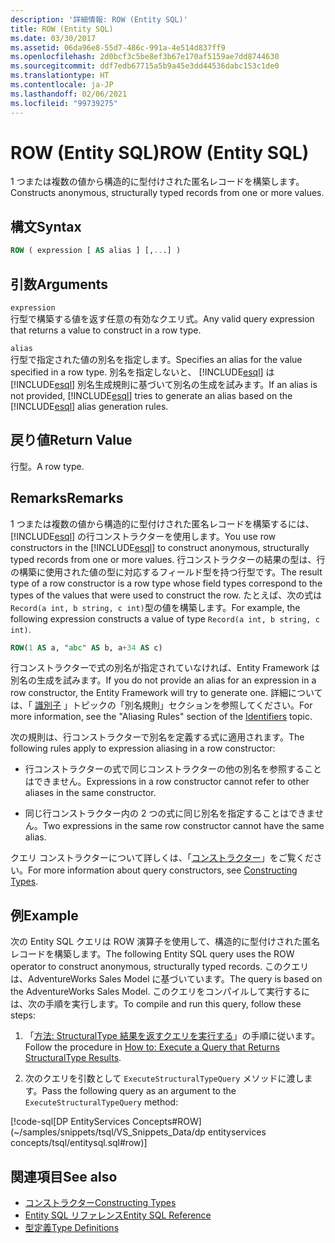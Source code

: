 ```yaml
---
description: '詳細情報: ROW (Entity SQL)'
title: ROW (Entity SQL)
ms.date: 03/30/2017
ms.assetid: 06da96e8-55d7-486c-991a-4e514d837ff9
ms.openlocfilehash: 2d0bcf3c5be8ef3b67e170af5159ae7dd8744630
ms.sourcegitcommit: ddf7edb67715a5b9a45e3dd44536dabc153c1de0
ms.translationtype: HT
ms.contentlocale: ja-JP
ms.lasthandoff: 02/06/2021
ms.locfileid: "99739275"
---
```

# <a name="row-entity-sql"></a><span data-ttu-id="75a26-103">ROW (Entity SQL)</span><span class="sxs-lookup"><span data-stu-id="75a26-103">ROW (Entity SQL)</span></span>

<span data-ttu-id="75a26-104">1 つまたは複数の値から構造的に型付けされた匿名レコードを構築します。</span><span class="sxs-lookup"><span data-stu-id="75a26-104">Constructs anonymous, structurally typed records from one or more values.</span></span>  
  
## <a name="syntax"></a><span data-ttu-id="75a26-105">構文</span><span class="sxs-lookup"><span data-stu-id="75a26-105">Syntax</span></span>  
  
```sql  
ROW ( expression [ AS alias ] [,...] )  
```  
  
## <a name="arguments"></a><span data-ttu-id="75a26-106">引数</span><span class="sxs-lookup"><span data-stu-id="75a26-106">Arguments</span></span>  

 `expression`  
 <span data-ttu-id="75a26-107">行型で構築する値を返す任意の有効なクエリ式。</span><span class="sxs-lookup"><span data-stu-id="75a26-107">Any valid query expression that returns a value to construct in a row type.</span></span>  
  
 `alias`  
 <span data-ttu-id="75a26-108">行型で指定された値の別名を指定します。</span><span class="sxs-lookup"><span data-stu-id="75a26-108">Specifies an alias for the value specified in a row type.</span></span> <span data-ttu-id="75a26-109">別名を指定しないと、 [!INCLUDE[esql](../../../../../../includes/esql-md.md)] は [!INCLUDE[esql](../../../../../../includes/esql-md.md)] 別名生成規則に基づいて別名の生成を試みます。</span><span class="sxs-lookup"><span data-stu-id="75a26-109">If an alias is not provided, [!INCLUDE[esql](../../../../../../includes/esql-md.md)] tries to generate an alias based on the [!INCLUDE[esql](../../../../../../includes/esql-md.md)] alias generation rules.</span></span>  
  
## <a name="return-value"></a><span data-ttu-id="75a26-110">戻り値</span><span class="sxs-lookup"><span data-stu-id="75a26-110">Return Value</span></span>  

 <span data-ttu-id="75a26-111">行型。</span><span class="sxs-lookup"><span data-stu-id="75a26-111">A row type.</span></span>  
  
## <a name="remarks"></a><span data-ttu-id="75a26-112">Remarks</span><span class="sxs-lookup"><span data-stu-id="75a26-112">Remarks</span></span>  

 <span data-ttu-id="75a26-113">1 つまたは複数の値から構造的に型付けされた匿名レコードを構築するには、 [!INCLUDE[esql](../../../../../../includes/esql-md.md)] の行コンストラクターを使用します。</span><span class="sxs-lookup"><span data-stu-id="75a26-113">You use row constructors in the [!INCLUDE[esql](../../../../../../includes/esql-md.md)] to construct anonymous, structurally typed records from one or more values.</span></span> <span data-ttu-id="75a26-114">行コンストラクターの結果の型は、行の構築に使用された値の型に対応するフィールド型を持つ行型です。</span><span class="sxs-lookup"><span data-stu-id="75a26-114">The result type of a row constructor is a row type whose field types correspond to the types of the values that were used to construct the row.</span></span> <span data-ttu-id="75a26-115">たとえば、次の式は `Record(a int, b string, c int)`型の値を構築します。</span><span class="sxs-lookup"><span data-stu-id="75a26-115">For example, the following expression constructs a value of type `Record(a int, b string, c int)`.</span></span>  
  
```sql  
ROW(1 AS a, "abc" AS b, a+34 AS c)  
```  
  
 <span data-ttu-id="75a26-116">行コンストラクターで式の別名が指定されていなければ、Entity Framework は別名の生成を試みます。</span><span class="sxs-lookup"><span data-stu-id="75a26-116">If you do not provide an alias for an expression in a row constructor, the Entity Framework will try to generate one.</span></span> <span data-ttu-id="75a26-117">詳細については、「 [識別子](identifiers-entity-sql.md) 」トピックの「別名規則」セクションを参照してください。</span><span class="sxs-lookup"><span data-stu-id="75a26-117">For more information, see the "Aliasing Rules" section of the [Identifiers](identifiers-entity-sql.md) topic.</span></span>  
  
 <span data-ttu-id="75a26-118">次の規則は、行コンストラクターで別名を定義する式に適用されます。</span><span class="sxs-lookup"><span data-stu-id="75a26-118">The following rules apply to expression aliasing in a row constructor:</span></span>  
  
- <span data-ttu-id="75a26-119">行コンストラクターの式で同じコンストラクターの他の別名を参照することはできません。</span><span class="sxs-lookup"><span data-stu-id="75a26-119">Expressions in a row constructor cannot refer to other aliases in the same constructor.</span></span>  
  
- <span data-ttu-id="75a26-120">同じ行コンストラクター内の 2 つの式に同じ別名を指定することはできません。</span><span class="sxs-lookup"><span data-stu-id="75a26-120">Two expressions in the same row constructor cannot have the same alias.</span></span>  
  
 <span data-ttu-id="75a26-121">クエリ コンストラクターについて詳しくは、「[コンストラクター](constructing-types-entity-sql.md)」をご覧ください。</span><span class="sxs-lookup"><span data-stu-id="75a26-121">For more information about query constructors, see [Constructing Types](constructing-types-entity-sql.md).</span></span>  
  
## <a name="example"></a><span data-ttu-id="75a26-122">例</span><span class="sxs-lookup"><span data-stu-id="75a26-122">Example</span></span>  

 <span data-ttu-id="75a26-123">次の Entity SQL クエリは ROW 演算子を使用して、構造的に型付けされた匿名レコードを構築します。</span><span class="sxs-lookup"><span data-stu-id="75a26-123">The following Entity SQL query uses the ROW operator to construct anonymous, structurally typed records.</span></span> <span data-ttu-id="75a26-124">このクエリは、AdventureWorks Sales Model に基づいています。</span><span class="sxs-lookup"><span data-stu-id="75a26-124">The query is based on the AdventureWorks Sales Model.</span></span> <span data-ttu-id="75a26-125">このクエリをコンパイルして実行するには、次の手順を実行します。</span><span class="sxs-lookup"><span data-stu-id="75a26-125">To compile and run this query, follow these steps:</span></span>  
  
1. <span data-ttu-id="75a26-126">「[方法: StructuralType 結果を返すクエリを実行する](../how-to-execute-a-query-that-returns-structuraltype-results.md)」の手順に従います。</span><span class="sxs-lookup"><span data-stu-id="75a26-126">Follow the procedure in [How to: Execute a Query that Returns StructuralType Results](../how-to-execute-a-query-that-returns-structuraltype-results.md).</span></span>  
  
2. <span data-ttu-id="75a26-127">次のクエリを引数として `ExecuteStructuralTypeQuery` メソッドに渡します。</span><span class="sxs-lookup"><span data-stu-id="75a26-127">Pass the following query as an argument to the `ExecuteStructuralTypeQuery` method:</span></span>  
  
 [!code-sql[DP EntityServices Concepts#ROW](~/samples/snippets/tsql/VS_Snippets_Data/dp entityservices concepts/tsql/entitysql.sql#row)]  
  
## <a name="see-also"></a><span data-ttu-id="75a26-128">関連項目</span><span class="sxs-lookup"><span data-stu-id="75a26-128">See also</span></span>

- [<span data-ttu-id="75a26-129">コンストラクター</span><span class="sxs-lookup"><span data-stu-id="75a26-129">Constructing Types</span></span>](constructing-types-entity-sql.md)
- [<span data-ttu-id="75a26-130">Entity SQL リファレンス</span><span class="sxs-lookup"><span data-stu-id="75a26-130">Entity SQL Reference</span></span>](entity-sql-reference.md)
- [<span data-ttu-id="75a26-131">型定義</span><span class="sxs-lookup"><span data-stu-id="75a26-131">Type Definitions</span></span>](type-definitions-entity-sql.md)
